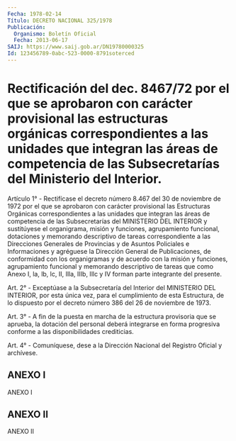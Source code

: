 ```yaml
---
Fecha: 1978-02-14
Título: DECRETO NACIONAL 325/1978
Publicación:
  Organismo: Boletín Oficial
  Fecha: 2013-06-17
SAIJ: https://www.saij.gob.ar/DN19780000325
Id: 123456789-0abc-523-0000-8791soterced
---
```

# Rectificación del dec. 8467/72 por el que se aprobaron con carácter provisional las estructuras orgánicas correspondientes a las unidades que integran las áreas de competencia de las Subsecretarías del Ministerio del Interior.

<a id="1"></a>
Artículo 1° - Rectifícase el decreto número 8.467 del 30 de noviembre de 1972 por el que se aprobaron con carácter provisional las Estructuras Orgánicas correspondientes a las unidades que integran las áreas de competencia de las Subsecretarías del MINISTERIO DEL INTERIOR y sustitúyese el organigrama, misión y funciones, agrupamiento funcional, dotaciones y memorando descriptivo de tareas correspondiente a las Direcciones Generales de Provincias y de Asuntos Policiales e Informaciones y agréguese la Dirección General de Publicaciones, de conformidad con los organigramas y de acuerdo con la misión y funciones, agrupamiento funcional y memorando descriptivo de tareas que como Anexo I, la, lb, lc, II, Illa, IIIb, Illc y IV forman parte integrante del presente.

<a id="2"></a>
Art. 2° - Exceptúase a la Subsecretaría del Interior del MINISTERIO DEL INTERIOR, por esta única vez, para el cumplimiento de esta Estructura, de lo dispuesto por el decreto número 386 del 26 de noviembre de 1973.

<a id="3"></a>
Art. 3° - A fin de la puesta en marcha de la estructura provisoria que se aprueba, la dotación del personal deberá integrarse en forma progresiva conforme a las disponibilidades crediticias.

<a id="4"></a>
Art. 4° - Comuníquese, dese a la Dirección Nacional del Registro Oficial y archívese.

## ANEXO I

ANEXO I

## ANEXO II

ANEXO II